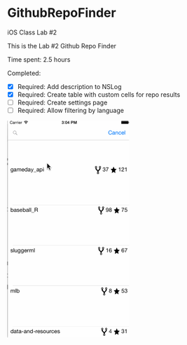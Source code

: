 # GithubRepoFinder
iOS Class Lab #2

This is the Lab #2 Github Repo Finder

Time spent: 2.5 hours

Completed:

* [x] Required: Add description to NSLog
* [x] Required: Create table with custom cells for repo results
* [ ] Required: Create settings page
* [ ] Required: Allow filtering by language

![Video Walkthrough](walkthrough.gif)
